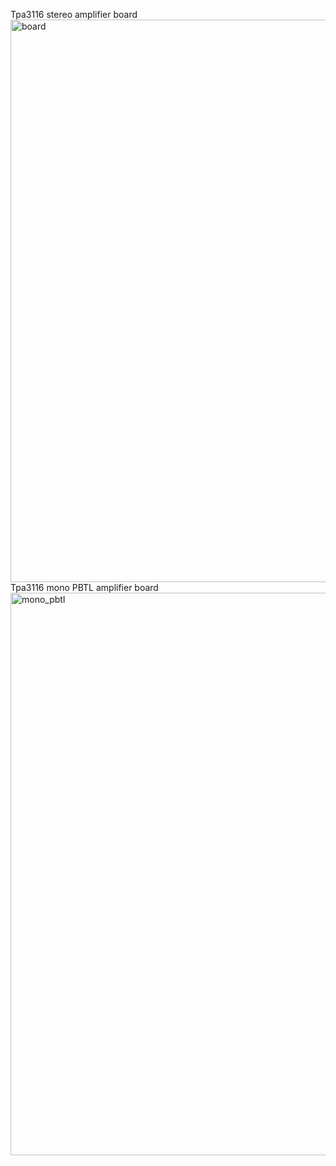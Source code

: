 Tpa3116 stereo amplifier board
<img width="1918" height="900" alt="board" src="https://github.com/user-attachments/assets/2120a66b-f5fc-4ff0-a3f7-53d9e56e5992" />
Tpa3116 mono PBTL amplifier board
<img width="1918" height="900" alt="mono_pbtl" src="https://github.com/user-attachments/assets/2c724f60-0023-49eb-9c2b-5162d5337471" />
